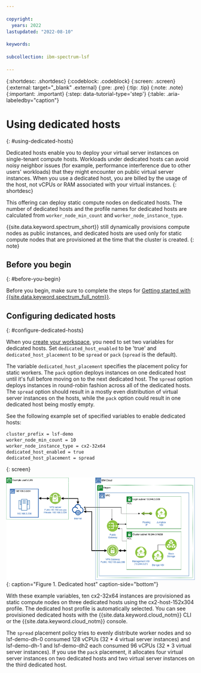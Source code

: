```yaml
---

copyright:
  years: 2022
lastupdated: "2022-08-10"

keywords: 

subcollection: ibm-spectrum-lsf

---
```


{:shortdesc: .shortdesc}
{:codeblock: .codeblock}
{:screen: .screen}
{:external: target="_blank" .external}
{:pre: .pre}
{:tip: .tip}
{:note: .note}
{:important: .important}
{:step: data-tutorial-type='step'}
{:table: .aria-labeledby="caption"}

# Using dedicated hosts
{: #using-dedicated-hosts}

Dedicated hosts enable you to deploy your virtual server instances on single-tenant compute hosts. Workloads under dedicated hosts can avoid noisy neighbor issues (for example, performance interference due to other users' workloads) that they might encounter on public virtual server instances. When you use a dedicated host, you are billed by the usage of the host, not vCPUs or RAM associated with your virtual instances.
{: shortdesc}

This offering can deploy static compute nodes on dedicated hosts. The number of dedicated hosts and the profile names for dedicated hosts are calculated from `worker_node_min_count` and `worker_node_instance_type`.

{{site.data.keyword.spectrum_short}} still dynamically provisions compute nodes as public instances, and dedicated hosts are used only for static compute nodes that are provisioned at the time that the cluster is created.
{: note}

## Before you begin
{: #before-you-begin}

Before you begin, make sure to complete the steps for [Getting started with {{site.data.keyword.spectrum_full_notm}}](/docs/ibm-spectrum-lsf?topic=ibm-spectrum-lsf-getting-started-tutorial).

## Configuring dedicated hosts
{: #configure-dedicated-hosts}

When you [create your workspace](/docs/ibm-spectrum-lsf?topic=ibm-spectrum-lsf-creating-workspace), you need to set two variables for dedicated hosts. Set `dedicated_host_enabled` to be 'true' and `dedicated_host_placement` to be `spread` or `pack` (`spread` is the default). 

The variable `dedicated_host_placement` specifies the placement policy for static workers. The `pack` option deploys instances on one dedicated host until it's full before moving on to the next dedicated host. The `spread` option deploys instances in round-robin fashion across all of the dedicated hosts. The `spread` option should result in a mostly even distribution of virtual server instances on the hosts, while the `pack` option could result in one dedicated host being mostly empty. 

See the following example set of specified variables to enable dedicated hosts:

```
cluster_prefix = lsf-demo
worker_node_min_count = 10
worker_node_instance_type = cx2-32x64
dedicated_host_enabled = true
dedicated_host_placement = spread
```
{: screen}

![Figure 1. Dedicated host](images/hpcc_vpn.png "Dedicated host"){: caption="Figure 1. Dedicated host" caption-side="bottom"}

With these example variables, ten cx2-32x64 instances are provisioned as static compute nodes on three dedicated hosts using the cx2-host-152x304 profile. The dedicated host profile is automatically selected. You can see provisioned dedicated hosts with the {{site.data.keyword.cloud_notm}} CLI or the {{site.data.keyword.cloud_notm}} console.

The `spread` placement policy tries to evenly distribute worker nodes and so lsf-demo-dh-0 consumed 128 vCPUs (32 * 4 virtual server instances) and lsf-demo-dh-1 and lsf-demo-dh2 each consumed 96 vCPUs (32 * 3 virtual server instances). If you use the `pack` placement, it allocates four virtual server instances on two dedicated hosts and two virtual server instances on the third dedicated host.


